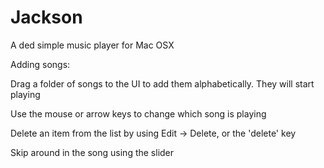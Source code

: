 # Jackson
A ded simple music player for Mac OSX

Adding songs:

Drag a folder of songs to the UI to add them alphabetically. They will start playing

Use the mouse or arrow keys to change which song is playing

Delete an item from the list by using Edit -> Delete, or the 'delete' key

Skip around in the song using the slider

